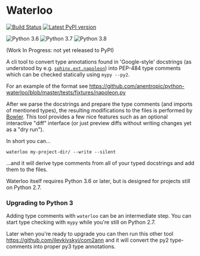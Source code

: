 # Waterloo

[![Build Status](https://travis-ci.org/anentropic/python-waterloo.svg?branch=master)](https://travis-ci.org/anentropic/python-waterloo)
[![Latest PyPI version](https://badge.fury.io/py/waterloo.svg)](https://pypi.python.org/pypi/waterloo/)

![Python 3.6](https://img.shields.io/badge/Python%203.6--brightgreen.svg)
![Python 3.7](https://img.shields.io/badge/Python%203.7--brightgreen.svg)
![Python 3.8](https://img.shields.io/badge/Python%203.8--brightgreen.svg)

(Work In Progress: not yet released to PyPI)

A cli tool to convert type annotations found in 'Google-style' docstrings (as understood by e.g. [`sphinx.ext.napoleon`](https://sphinxcontrib-napoleon.readthedocs.io/en/latest/)) into PEP-484 type comments which can be checked statically using `mypy --py2`.

For an example of the format see https://github.com/anentropic/python-waterloo/blob/master/tests/fixtures/napoleon.py

After we parse the docstrings and prepare the type comments (and imports of mentioned types), the resulting modifications to the files is performed by [Bowler](https://pybowler.io/). This tool provides a few nice features such as an optional interactive "diff" interface (or just preview diffs without writing changes yet as a "dry run").

In short you can...
```
waterloo my-project-dir/ --write --silent
```
...and it will derive type comments from all of your typed docstrings and add them to the files.

Waterloo itself requires Python 3.6 or later, but is designed for projects still on Python 2.7.


### Upgrading to Python 3

Adding type comments with `waterloo` can be an intermediate step. You can start type checking with `mypy` while you're still on Python 2.7.

Later when you're ready to upgrade you can then run this other tool https://github.com/ilevkivskyi/com2ann
and it will convert the py2 type-comments into proper py3 type annotations.
